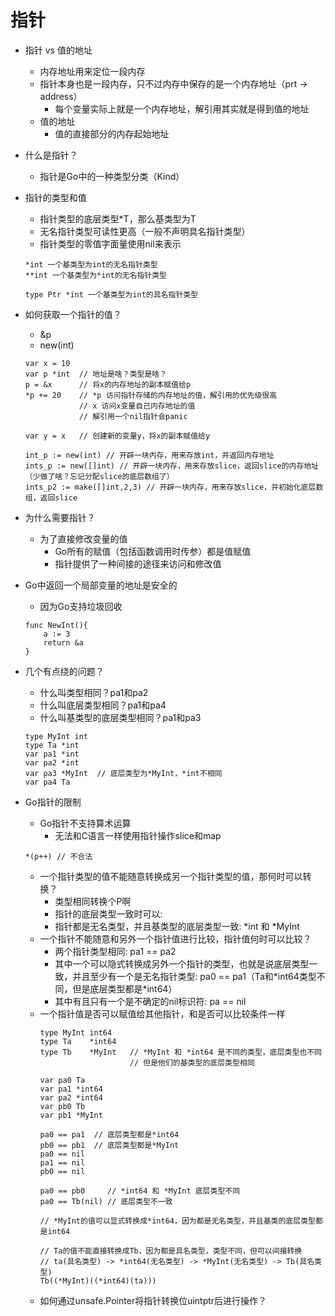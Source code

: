 # 指针
* 指针 vs 值的地址
    * 内存地址用来定位一段内存
    * 指针本身也是一段内存，只不过内存中保存的是一个内存地址（prt -> address）
        * 每个变量实际上就是一个内存地址，解引用其实就是得到值的地址
    * 值的地址
        * 值的直接部分的内存起始地址

* 什么是指针？
    * 指针是Go中的一种类型分类（Kind）

* 指针的类型和值
    * 指针类型的底层类型\*T，那么基类型为T
    * 无名指针类型可读性更高（一般不声明具名指针类型）
    * 指针类型的零值字面量使用nil来表示
    ```
    *int 一个基类型为int的无名指针类型
    **int 一个基类型为*int的无名指针类型

    type Ptr *int 一个基类型为int的具名指针类型
    ```

* 如何获取一个指针的值？
    * &p
    * new(int)
    ```
    var x = 10
    var p *int  // 地址是啥？类型是啥？
    p = &x      // 将x的内存地址的副本赋值给p
    *p += 20    // *p 访问指针存储的内存地址的值，解引用的优先级很高
                // x 访问x变量自己内存地址的值
                // 解引用一个nil指针会panic

    var y = x   // 创建新的变量y，将x的副本赋值给y

    int_p := new(int) // 开辟一块内存，用来存放int，并返回内存地址
    ints_p := new([]int) // 开辟一块内存，用来存放slice，返回slice的内存地址（少做了啥？忘记分配slice的底层数组了）
    ints_p2 := make([]int,2,3) // 开辟一块内存，用来存放slice，并初始化底层数组，返回slice
    ```

* 为什么需要指针？
    * 为了直接修改变量的值
        * Go所有的赋值（包括函数调用时传参）都是值赋值
        * 指针提供了一种间接的途径来访问和修改值

* Go中返回一个局部变量的地址是安全的
    * 因为Go支持垃圾回收
    ```
    func NewInt(){
        a := 3
        return &a
    }
    ```

* 几个有点绕的问题？
    * 什么叫类型相同？pa1和pa2
    * 什么叫底层类型相同？pa1和pa4
    * 什么叫基类型的底层类型相同？pa1和pa3
    ```
    type MyInt int
    type Ta *int
    var pa1 *int
    var pa2 *int
    var pa3 *MyInt  // 底层类型为*MyInt，*int不相同
    var pa4 Ta
    ```

* Go指针的限制
    * Go指针不支持算术运算
        * 无法和C语言一样使用指针操作slice和map
    ```
    *(p++) // 不合法
    ```
    * 一个指针类型的值不能随意转换成另一个指针类型的值，那何时可以转换？
        * 类型相同转换个P啊
        * 指针的底层类型一致时可以: 
        * 指针都是无名类型，并且基类型的底层类型一致: *int 和 *MyInt
    * 一个指针不能随意和另外一个指针值进行比较，指针值何时可以比较？
        * 两个指针类型相同: pa1 == pa2
        * 其中一个可以隐式转换成另外一个指针的类型，也就是说底层类型一致，并且至少有一个是无名指针类型: pa0 == pa1（Ta和\*int64类型不同，但是底层类型都是\*int64）
        * 其中有且只有一个是不确定的nil标识符: pa == nil
    * 一个指针值是否可以赋值给其他指针，和是否可以比较条件一样
        ```
        type MyInt int64
        type Ta    *int64
        type Tb    *MyInt   // *MyInt 和 *int64 是不同的类型，底层类型也不同
                            // 但是他们的基类型的底层类型相同

        var pa0 Ta
        var pa1 *int64
        var pa2 *int64
        var pb0 Tb
        var pb1 *MyInt
        
        pa0 == pa1  // 底层类型都是*int64
        pb0 == pb1  // 底层类型都是*MyInt
        pa0 == nil
        pa1 == nil
        pb0 == nil

        pa0 == pb0     // *int64 和 *MyInt 底层类型不同
        pa0 == Tb(nil) // 底层类型不一致

        // *MyInt的值可以显式转换成*int64，因为都是无名类型，并且基类的底层类型都是int64

        // Ta的值不能直接转换成Tb，因为都是具名类型，类型不同，但可以间接转换
        // ta(具名类型) -> *int64(无名类型) -> *MyInt(无名类型) -> Tb(具名类型)
        Tb((*MyInt)((*int64)(ta)))
        ```
    * 如何通过unsafe.Pointer将指针转换位uintptr后进行操作？